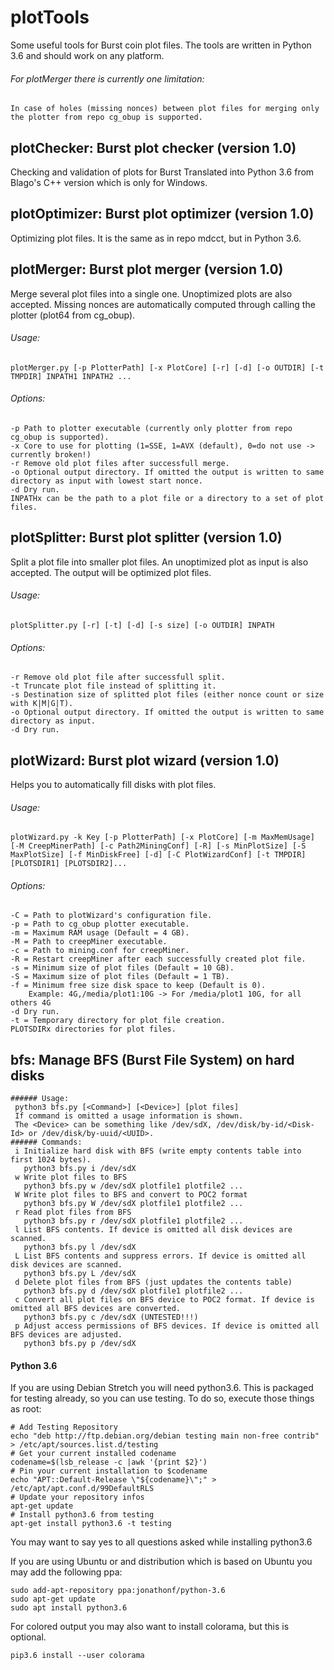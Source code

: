 # plotTools
Some useful tools for Burst coin plot files.
The tools are written in Python 3.6 and should work on any platform.
###### For plotMerger there is currently one limitation:
    In case of holes (missing nonces) between plot files for merging only the plotter from repo cg_obup is supported.

## plotChecker: Burst plot checker (version 1.0)
   Checking and validation of plots for Burst
   Translated into Python 3.6 from Blago's C++ version which is only for Windows.

## plotOptimizer: Burst plot optimizer (version 1.0)
   Optimizing plot files. It is the same as in repo mdcct, but in Python 3.6.

## plotMerger: Burst plot merger (version 1.0)
   Merge several plot files into a single one.
   Unoptimized plots are also accepted.
   Missing nonces are automatically computed through calling the plotter (plot64 from cg_obup).
   ###### Usage:
    plotMerger.py [-p PlotterPath] [-x PlotCore] [-r] [-d] [-o OUTDIR] [-t TMPDIR] INPATH1 INPATH2 ...
   ###### Options:
    -p Path to plotter executable (currently only plotter from repo cg_obup is supported).
    -x Core to use for plotting (1=SSE, 1=AVX (default), 0=do not use -> currently broken!)
    -r Remove old plot files after successfull merge.
    -o Optional output directory. If omitted the output is written to same directory as input with lowest start nonce.
    -d Dry run.
    INPATHx can be the path to a plot file or a directory to a set of plot files.

## plotSplitter: Burst plot splitter (version 1.0)
   Split a plot file into smaller plot files.
   An unoptimized plot as input is also accepted. The output will be optimized plot files.
   ###### Usage:
    plotSplitter.py [-r] [-t] [-d] [-s size] [-o OUTDIR] INPATH
   ###### Options:
    -r Remove old plot file after successfull split.
    -t Truncate plot file instead of splitting it.
    -s Destination size of splitted plot files (either nonce count or size with K|M|G|T).
    -o Optional output directory. If omitted the output is written to same directory as input.
    -d Dry run.

## plotWizard: Burst plot wizard (version 1.0)
   Helps you to automatically fill disks with plot files.
   ###### Usage:
    plotWizard.py -k Key [-p PlotterPath] [-x PlotCore] [-m MaxMemUsage] [-M CreepMinerPath] [-c Path2MiningConf] [-R] [-s MinPlotSize] [-S MaxPlotSize] [-f MinDiskFree] [-d] [-C PlotWizardConf] [-t TMPDIR] [PLOTSDIR1] [PLOTSDIR2]...
   ###### Options:
    -C = Path to plotWizard's configuration file.
    -p = Path to cg_obup plotter executable.
    -m = Maximum RAM usage (Default = 4 GB).
    -M = Path to creepMiner executable.
    -c = Path to mining.conf for creepMiner.
    -R = Restart creepMiner after each successfully created plot file.
    -s = Minimum size of plot files (Default = 10 GB).
    -S = Maximum size of plot files (Default = 1 TB).
    -f = Minimum free size disk space to keep (Default is 0).
        Example: 4G,/media/plot1:10G -> For /media/plot1 10G, for all others 4G
    -d Dry run.
    -t = Temporary directory for plot file creation.
    PLOTSDIRx directories for plot files.

## bfs: Manage BFS (Burst File System) on hard disks
    ###### Usage:
     python3 bfs.py [<Command>] [<Device>] [plot files]
     If command is omitted a usage information is shown.
     The <Device> can be something like /dev/sdX, /dev/disk/by-id/<Disk-Id> or /dev/disk/by-uuid/<UUID>.
    ###### Commands:
     i Initialize hard disk with BFS (write empty contents table into first 1024 bytes).
       python3 bfs.py i /dev/sdX
     w Write plot files to BFS
       python3 bfs.py w /dev/sdX plotfile1 plotfile2 ...
     W Write plot files to BFS and convert to POC2 format
       python3 bfs.py W /dev/sdX plotfile1 plotfile2 ...
     r Read plot files from BFS
       python3 bfs.py r /dev/sdX plotfile1 plotfile2 ...
     l List BFS contents. If device is omitted all disk devices are scanned.
       python3 bfs.py l /dev/sdX
     L List BFS contents and suppress errors. If device is omitted all disk devices are scanned.
       python3 bfs.py L /dev/sdX
     d Delete plot files from BFS (just updates the contents table)
       python3 bfs.py d /dev/sdX plotfile1 plotfile2 ...
     c Convert all plot files on BFS device to POC2 format. If device is omitted all BFS devices are converted.
       python3 bfs.py c /dev/sdX (UNTESTED!!!)
     p Adjust access permissions of BFS devices. If device is omitted all BFS devices are adjusted.
       python3 bfs.py p /dev/sdX

#### Python 3.6
If you are using Debian Stretch you will need python3.6.
This is packaged for testing already, so you can use testing.
To do so, execute those things as root:
```
# Add Testing Repository
echo "deb http://ftp.debian.org/debian testing main non-free contrib" > /etc/apt/sources.list.d/testing
# Get your current installed codename
codename=$(lsb_release -c |awk '{print $2}')
# Pin your current installation to $codename
echo "APT::Default-Release \"${codename}\";" > /etc/apt/apt.conf.d/99DefaultRLS
# Update your repository infos
apt-get update
# Install python3.6 from testing
apt-get install python3.6 -t testing
```
You may want to say yes to all questions asked while installing python3.6

If you are using Ubuntu or and distribution which is based on Ubuntu you may add the following ppa:
```
sudo add-apt-repository ppa:jonathonf/python-3.6
sudo apt-get update
sudo apt install python3.6
```

For colored output you may also want to install colorama, but this is optional.
```
pip3.6 install --user colorama
```

